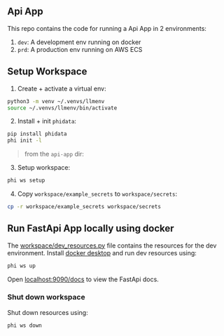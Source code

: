 ## Api App

This repo contains the code for running a Api App in 2 environments:

1. `dev`: A development env running on docker
2. `prd`: A production env running on AWS ECS

## Setup Workspace

1. Create + activate a virtual env:

```sh
python3 -m venv ~/.venvs/llmenv
source ~/.venvs/llmenv/bin/activate
```

2. Install + init `phidata`:

```sh
pip install phidata
phi init -l
```

> from the `api-app` dir:

3. Setup workspace:

```sh
phi ws setup
```

4. Copy `workspace/example_secrets` to `workspace/secrets`:

```sh
cp -r workspace/example_secrets workspace/secrets
```

## Run FastApi App locally using docker

The [workspace/dev_resources.py](workspace/dev_resources.py) file contains the resources for the dev environment. Install [docker desktop](https://www.docker.com/products/docker-desktop) and run dev resources using:

```sh
phi ws up
```

Open [localhost:9090/docs](http://localhost:9090/docs) to view the FastApi docs.

### Shut down workspace

Shut down resources using:

```sh
phi ws down
```
